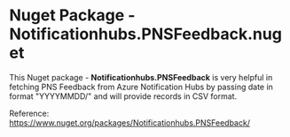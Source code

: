 # Nuget Package - Notificationhubs.PNSFeedback.nuget

This Nuget package - <b>Notificationhubs.PNSFeedback</b> is very helpful in fetching PNS Feedback from Azure Notification Hubs by passing date in format "YYYYMMDD/" and will provide records in CSV format.

Reference:
https://www.nuget.org/packages/Notificationhubs.PNSFeedback/

